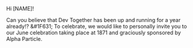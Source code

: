 Hi [NAME]!

Can you believe that Dev Together has been up and running for a year already!? &#1F631; To celebrate, we would like to personally invite you to our June celebration taking place at 1871 and graciously sponsored by Alpha Particle. 